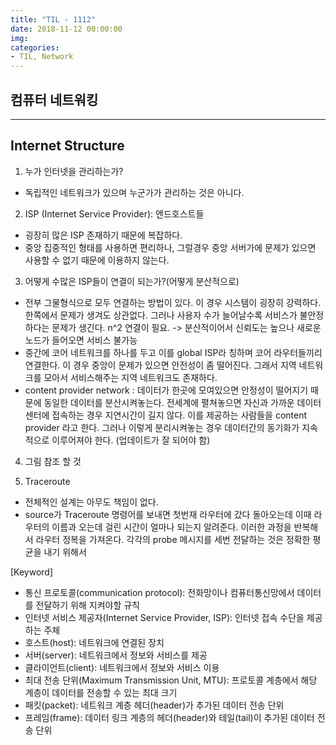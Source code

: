 ```yaml
---
title: "TIL - 1112"
date: 2018-11-12 00:00:00
img:
categories:
- TIL, Network
---
```


## 컴퓨터 네트워킹

----

## Internet Structure

1. 누가 인터넷을 관리하는가?
- 독립적인 네트워크가 있으며 누군가가 관리하는 것은 아니다.

2. ISP (Internet Service  Provider): 앤드호스트들
- 굉장히 많은  ISP 존재하기 때문에 복잡하다.
- 중앙 집중적인 형태를 사용하면 편리하나, 그럴경우 중앙 서버가에 문제가 있으면 사용할 수 없기 때문에
이용하지 않는다.

3. 어떻게 수많은 ISP들이 연결이 되는가?(어떻게 분산적으로)
- 전부 그물형식으로 모두 연결하는 방법이 있다. 이 경우 시스템이 굉장히 강력하다. 한쪽에서 문제가 생겨도 상관없다.
그러나 사용자 수가 늘어날수록 서비스가 불안정하다는 문제가 생긴다. n^2 연결이 필요. -> 분산적이어서 신뢰도는 높으나 새로운 노드가 들어오면 서비스 불가능
- 중간에 코어 네트워크를 하나를 두고 이를 global ISP라 칭하며 코어 라우터들끼리 연결한다. 이 경우 중앙이 문제가 있으면 안전성이 좀 떨어진다. 그래서 지역 네트워크를 모아서 서비스해주는 지역 네트워크도 존재하다.
- content provider network : 데이터가 한곳에 모여있으면 안정성이 떨어지기 때문에 동일한 데이터를 분산시켜놓는다. 전세계에 펼쳐놓으면 자신과 가까운 데이터 센터에 접속하는 경우 지연시간이 길지 않다. 이를 제공하는 사람들을 content provider 라고 한다. 그러나 이렇게 분리시켜놓는 경우 데이터간의 동기화가 지속적으로 이루어져야 한다. (업데이트가 잘 되어야 함)

4. 그림 참조 할 것

5. Traceroute
- 전체적인 설계는 아무도 책임이 없다.
- source가 Traceroute 명령어를 보내면 첫번재 라우터에 갔다 돌아오는데 이때 라우터의 이름과 오는데 걸린 시간이 얼마나 되는지 알려준다. 이러한 과정을 반복해서 라우터 정복을 가져온다. 각각의 probe 메시지를 세번 전달하는 것은 정확한 평균을 내기 위해서


[Keyword]
- 통신 프로토콜(communication protocol): 전화망이나 컴퓨터통신망에서 데이터를 전달하기 위해 지켜야할 규칙
- 인터넷 서비스 제공자(Internet Service Provider, ISP): 인터넷 접속 수단을 제공하는 주체
- 호스트(host): 네트워크에 연결된 장치
- 서버(server): 네트워크에서 정보와 서비스를 제공
- 클라이언트(client): 네트워크에서 정보와 서비스 이용
- 최대 전송 단위(Maximum Transmission Unit, MTU): 프로토콜 계층에서 해당 계층이 데이터를 전송할 수 있는 최대 크기
- 패킷(packet): 네트워크 계층 헤더(header)가 추가된 데이터 전송 단위
- 프레임(frame): 데이터 링크 계층의 헤더(header)와 테일(tail)이 추가된 데이터 전송 단위

